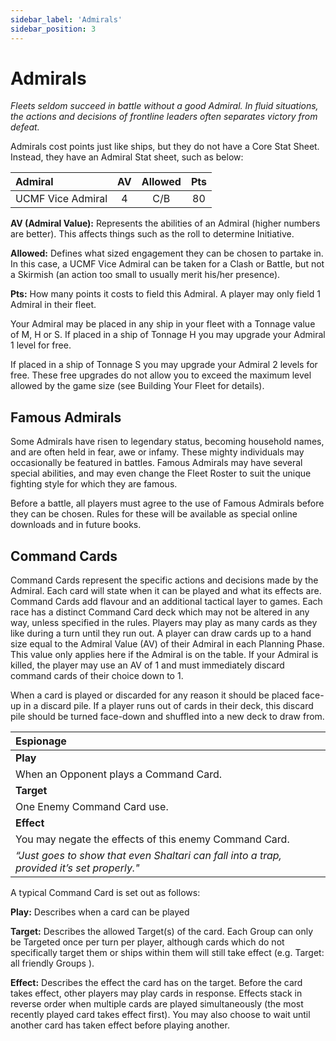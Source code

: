 ```yaml
---
sidebar_label: 'Admirals'
sidebar_position: 3
---
```


# Admirals

_Fleets seldom succeed in battle without a good Admiral. In fluid situations, the actions and decisions of frontline leaders often separates victory from defeat._

Admirals cost points just like ships, but they do not have a Core Stat Sheet. Instead, they have an Admiral Stat sheet, such as below:

|Admiral|AV|Allowed|Pts|
| :- | :-: | :-: | :-: |
|UCMF Vice Admiral|4|C/B|80|

**AV (Admiral Value):** Represents the abilities of an Admiral (higher numbers are better). This affects things such as the roll to determine Initiative.

**Allowed:** Defines what sized engagement they can be chosen to partake in. In this case, a UCMF Vice Admiral can be taken for a Clash or Battle, but not a Skirmish (an action too small to usually merit his/her presence).

**Pts:** How many points it costs to field this Admiral. A player may only field 1 Admiral in their fleet.

Your Admiral may be placed in any ship in your fleet with a Tonnage value of M, H or S. If placed in a ship of Tonnage H you may upgrade your Admiral 1 level for free.

If placed in a ship of Tonnage S you may upgrade your Admiral 2 levels for free. These free upgrades do not allow you to exceed the maximum level allowed by the game size (see Building Your Fleet for details).

## Famous Admirals

Some Admirals have risen to legendary status, becoming household names, and are often held in fear, awe or infamy. These mighty individuals may occasionally be featured in battles. Famous Admirals may have several special abilities, and may even change the Fleet Roster to suit the unique fighting style for which they are famous.

Before a battle, all players must agree to the use of Famous Admirals before they can be chosen. Rules for these will be available as special online downloads and in future books.

## Command Cards

Command Cards represent the specific actions and decisions made by the Admiral. Each card will state when it can be played and what its effects are. Command Cards add flavour and an additional tactical layer to games. Each race has a distinct Command Card deck which may not be altered in any way, unless specified in the rules. Players may play as many cards as they like during a turn until they run out. A player can draw cards up to a hand size equal to the Admiral Value (AV) of their Admiral in each Planning Phase. This value only applies here if the Admiral is on the table. If your Admiral is killed, the player may use an AV of 1 and must immediately discard command cards of their choice down to 1.

When a card is played or discarded for any reason it should be placed face-up in a discard pile. If a player runs out of cards in their deck, this discard pile should be turned face-down and shuffled into a new deck to draw from.

|Espionage|
|:-|
|**Play**|
|When an Opponent plays a Command Card.|
|**Target**|
|One Enemy Command Card use.|
|**Effect**|
|You may negate the effects of this enemy Command Card.|
|_“Just goes to show that even Shaltari can fall into a trap, provided it’s set properly."_|

A typical Command Card is set out as follows:

**Play:** Describes when a card can be played

**Target:** Describes the allowed Target(s) of the card. Each Group can only be Targeted once per turn per player, although cards which do not specifically target them or ships within them will still take effect (e.g.  Target: all friendly Groups ).

**Effect:** Describes the effect the card has on the target. Before the card takes effect, other players may play cards in response. Effects stack in reverse order when multiple cards are played simultaneously (the most recently played card takes effect first). You may also choose to wait until another card has taken effect before playing another.
